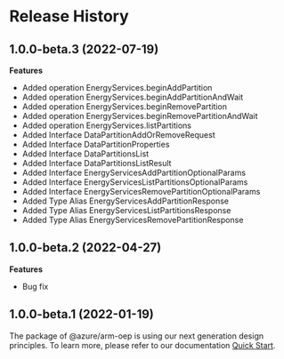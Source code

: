 # Release History
    
## 1.0.0-beta.3 (2022-07-19)
    
**Features**

  - Added operation EnergyServices.beginAddPartition
  - Added operation EnergyServices.beginAddPartitionAndWait
  - Added operation EnergyServices.beginRemovePartition
  - Added operation EnergyServices.beginRemovePartitionAndWait
  - Added operation EnergyServices.listPartitions
  - Added Interface DataPartitionAddOrRemoveRequest
  - Added Interface DataPartitionProperties
  - Added Interface DataPartitionsList
  - Added Interface DataPartitionsListResult
  - Added Interface EnergyServicesAddPartitionOptionalParams
  - Added Interface EnergyServicesListPartitionsOptionalParams
  - Added Interface EnergyServicesRemovePartitionOptionalParams
  - Added Type Alias EnergyServicesAddPartitionResponse
  - Added Type Alias EnergyServicesListPartitionsResponse
  - Added Type Alias EnergyServicesRemovePartitionResponse
    
## 1.0.0-beta.2 (2022-04-27)

**Features**

  - Bug fix
    
## 1.0.0-beta.1 (2022-01-19)

The package of @azure/arm-oep is using our next generation design principles. To learn more, please refer to our documentation [Quick Start](https://aka.ms/js-track2-quickstart).
